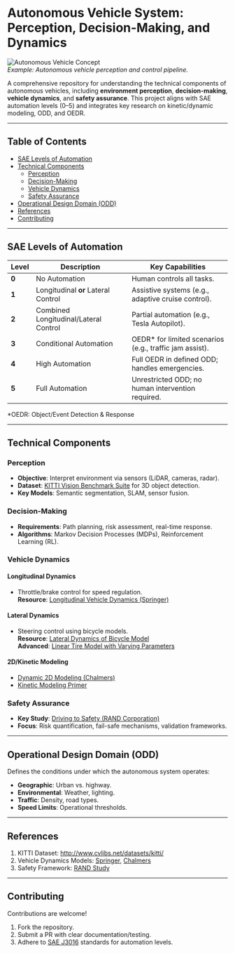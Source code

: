 # Autonomous Vehicle System: Perception, Decision-Making, and Dynamics

![Autonomous Vehicle Concept](https://via.placeholder.com/800x400.png?text=Autonomous+Vehicle+System)  
*Example: Autonomous vehicle perception and control pipeline.*

A comprehensive repository for understanding the technical components of autonomous vehicles, including **environment perception**, **decision-making**, **vehicle dynamics**, and **safety assurance**. This project aligns with SAE automation levels (0–5) and integrates key research on kinetic/dynamic modeling, ODD, and OEDR.

---

## Table of Contents
- [SAE Levels of Automation](#sae-levels-of-automation)
- [Technical Components](#technical-components)
  - [Perception](#perception)
  - [Decision-Making](#decision-making)
  - [Vehicle Dynamics](#vehicle-dynamics)
  - [Safety Assurance](#safety-assurance)
- [Operational Design Domain (ODD)](#operational-design-domain-odd)
- [References](#references)
- [Contributing](#contributing)

---

## SAE Levels of Automation
| Level | Description | Key Capabilities |
|-------|-------------|------------------|
| **0** | No Automation | Human controls all tasks. |
| **1** | Longitudinal **or** Lateral Control | Assistive systems (e.g., adaptive cruise control). |
| **2** | Combined Longitudinal/Lateral Control | Partial automation (e.g., Tesla Autopilot). |
| **3** | Conditional Automation | OEDR* for limited scenarios (e.g., traffic jam assist). |
| **4** | High Automation | Full OEDR in defined ODD; handles emergencies. |
| **5** | Full Automation | Unrestricted ODD; no human intervention required. |

*OEDR: Object/Event Detection & Response

---

## Technical Components

### Perception
- **Objective**: Interpret environment via sensors (LiDAR, cameras, radar).
- **Dataset**: [KITTI Vision Benchmark Suite](http://www.cvlibs.net/datasets/kitti/) for 3D object detection.
- **Key Models**: Semantic segmentation, SLAM, sensor fusion.

### Decision-Making
- **Requirements**: Path planning, risk assessment, real-time response.
- **Algorithms**: Markov Decision Processes (MDPs), Reinforcement Learning (RL).

### Vehicle Dynamics
#### Longitudinal Dynamics
- Throttle/brake control for speed regulation.  
  **Resource**: [Longitudinal Vehicle Dynamics (Springer)](https://link.springer.com/chapter/10.1007%2F978-1-4614-1433-9_4)

#### Lateral Dynamics
- Steering control using bicycle models.  
  **Resource**: [Lateral Dynamics of Bicycle Model](https://example.com/lateral-dynamics)  
  **Advanced**: [Linear Tire Model with Varying Parameters](https://hal.archives-ouvertes.fr/hal-01690792/document)

#### 2D/Kinetic Modeling
- [Dynamic 2D Modeling (Chalmers)](http://publications.lib.chalmers.se/records/fulltext/244369/244369.pdf)  
- [Kinetic Modeling Primer](https://example.com/kinetic-modeling)

### Safety Assurance
- **Key Study**: [Driving to Safety (RAND Corporation)](https://rand.org/pubs/research_reports/RR1478.html)  
- **Focus**: Risk quantification, fail-safe mechanisms, validation frameworks.

---

## Operational Design Domain (ODD)
Defines the conditions under which the autonomous system operates:
- **Geographic**: Urban vs. highway.
- **Environmental**: Weather, lighting.
- **Traffic**: Density, road types.
- **Speed Limits**: Operational thresholds.

---

## References
1. KITTI Dataset: http://www.cvlibs.net/datasets/kitti/
2. Vehicle Dynamics Models: [Springer](https://link.springer.com), [Chalmers](http://publications.lib.chalmers.se)
3. Safety Framework: [RAND Study](https://rand.org/pubs/research_reports/RR1478.html)

---

## Contributing
Contributions are welcome!  
1. Fork the repository.  
2. Submit a PR with clear documentation/testing.  
3. Adhere to [SAE J3016](https://www.sae.org/standards/content/j3016_202104/) standards for automation levels.
